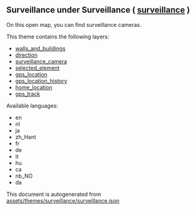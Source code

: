 [//]: # (WARNING: this file is automatically generated. Please find the sources at the bottom and edit those sources)

 Surveillance under Surveillance ( [surveillance](https://mapcomplete.osm.be/surveillance) ) 
---------------------------------------------------------------------------------------------



On this open map, you can find surveillance cameras.

This theme contains the following layers:



  - [walls_and_buildings](../Layers/walls_and_buildings.md)
  - [direction](../Layers/direction.md)
  - [surveillance_camera](../Layers/surveillance_camera.md)
  - [selected_element](../Layers/selected_element.md)
  - [gps_location](../Layers/gps_location.md)
  - [gps_location_history](../Layers/gps_location_history.md)
  - [home_location](../Layers/home_location.md)
  - [gps_track](../Layers/gps_track.md)


Available languages:



  - en
  - nl
  - ja
  - zh_Hant
  - fr
  - de
  - it
  - hu
  - ca
  - nb_NO
  - da
 

This document is autogenerated from [assets/themes/surveillance/surveillance.json](https://github.com/pietervdvn/MapComplete/blob/develop/assets/themes/surveillance/surveillance.json)

